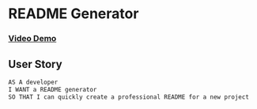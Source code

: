 # README Generator

### [Video Demo](https://drive.google.com/file/d/1fhiVxRPAlNOCwkusjIHgzxEHcIRXzfxF/view)

## User Story

```md
AS A developer
I WANT a README generator
SO THAT I can quickly create a professional README for a new project
```